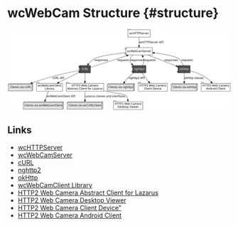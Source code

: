 wcWebCam Structure  {#structure}
==================

![](structure.svg)

Links 
-----

* [wcHTTPServer](https://github.com/iLya2IK/wchttpserver)
* [wcWebCamServer](https://github.com/iLya2IK/wcwebcamserver)
* [cURL](https://github.com/curl/curl)
* [nghttp2](https://github.com/nghttp2/nghttp2)
* [okHttp](https://square.github.io/okhttp/)
* [wcWebCamClient Library](https://github.com/iLya2IK/wcwebcamclient_lib)
* [HTTP2 Web Camera Abstract Client for Lazarus](https://github.com/iLya2IK/wccurlclient)
* [HTTP2 Web Camera Desktop Viewer](https://github.com/iLya2IK/webcamclientviewer)
* [HTTP2 Web Camera Client Device"](https://github.com/iLya2IK/webcamdevice)
* [HTTP2 Web Camera Android Client](https://github.com/iLya2IK/wcwebcameracontrol)
